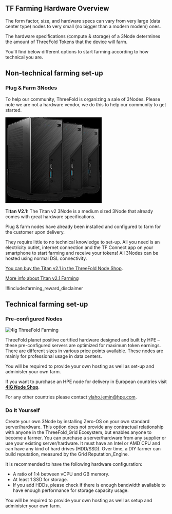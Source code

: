 ## TF Farming Hardware Overview

The form factor, size, and hardware specs can vary from very large (data center type) nodes to very small (no bigger than a modern modem) ones. 

The hardware specifications (compute & storage) of a 3Node determines the amount of ThreeFold Tokens that the device will farm.  

You'll find below different options to start farming according to how technical you are.

## Non-technical farming set-up

### Plug & Farm 3Nodes 

To help our community, ThreeFold is organizing a sale of 3Nodes. Please note we are not a hardware vendor, we do this to help our community to get started.

![](img/three3nodes.jpg)

**Titan V2.1:** The Titan v2 3Node is a medium sized 3Node that already comes with great hardware specifications.

Plug & farm nodes have already been installed and configured to farm for the customer upon delivery. 

They require little to no technical knowledge to set-up. All you need is an electricity outlet, internet connection and the TF Connect app on your smartphone to start farming and receive your tokens! All 3Nodes can be hosted using normal DSL connectivity.

[You can buy the Titan v2.1 in the ThreeFold Node Shop](https://shop.threefold.tech).

[More info about Titan v2.1 Farming](titan_v2_1)

!!!include:farming_reward_disclaimer

## Technical farming set-up

### Pre-configured Nodes 

![4ig ThreeFold Farming](img/4ignodes.jpg)

ThreeFold planet positive certified hardware designed and built by HPE – these pre-configured servers are optimized for maximum token earnings. There are different sizes in various price points available. These nodes are mainly for professional usage in data centers.

You will be required to provide your own hosting as well as set-up and administer your own farm.

If you want to purchase an HPE node for delivery in European countries visit **[4IG Node Shop](https://threefold.4ig.hu/)**.

For any other countries please contact vlaho.jemin@hpe.com.

### Do It Yourself

Create your own 3Node by installing Zero-OS on your own standard server/hardware. This option does not provide any contractual relationship with anyone in the ThreeFold_Grid Ecosystem, but enables anyone to become a farmer. You can purchase a server/hardware from any supplier or use your existing server/hardware. It must have an Intel or AMD CPU and can have any kind of hard drives (HDD/SSD). Over time, a DIY farmer can build reputation, measured by the Grid Reputation_Engine.

It is recommended to have the following hardware configuration:

- A ratio of 1:4 between vCPU and GB memory.
- At least 1 SSD for storage.
- If you add HDDs, please check if there is enough bandwidth available to have enough performance for storage capacity usage.

You will be required to provide your own hosting as well as setup and administer your own farm.

